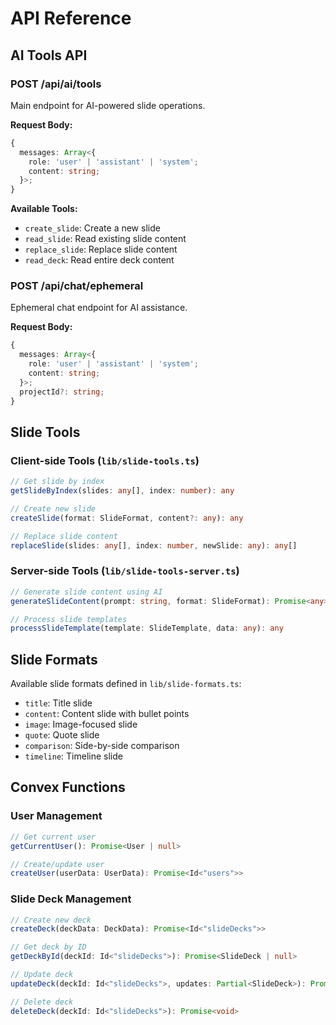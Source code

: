 # API Reference

## AI Tools API

### POST /api/ai/tools

Main endpoint for AI-powered slide operations.

**Request Body:**
```typescript
{
  messages: Array<{
    role: 'user' | 'assistant' | 'system';
    content: string;
  }>;
}
```

**Available Tools:**
- `create_slide`: Create a new slide
- `read_slide`: Read existing slide content
- `replace_slide`: Replace slide content
- `read_deck`: Read entire deck content

### POST /api/chat/ephemeral

Ephemeral chat endpoint for AI assistance.

**Request Body:**
```typescript
{
  messages: Array<{
    role: 'user' | 'assistant' | 'system';
    content: string;
  }>;
  projectId?: string;
}
```

## Slide Tools

### Client-side Tools (`lib/slide-tools.ts`)

```typescript
// Get slide by index
getSlideByIndex(slides: any[], index: number): any

// Create new slide
createSlide(format: SlideFormat, content?: any): any

// Replace slide content
replaceSlide(slides: any[], index: number, newSlide: any): any[]
```

### Server-side Tools (`lib/slide-tools-server.ts`)

```typescript
// Generate slide content using AI
generateSlideContent(prompt: string, format: SlideFormat): Promise<any>

// Process slide templates
processSlideTemplate(template: SlideTemplate, data: any): any
```

## Slide Formats

Available slide formats defined in `lib/slide-formats.ts`:

- `title`: Title slide
- `content`: Content slide with bullet points
- `image`: Image-focused slide
- `quote`: Quote slide
- `comparison`: Side-by-side comparison
- `timeline`: Timeline slide

## Convex Functions

### User Management

```typescript
// Get current user
getCurrentUser(): Promise<User | null>

// Create/update user
createUser(userData: UserData): Promise<Id<"users">>
```

### Slide Deck Management

```typescript
// Create new deck
createDeck(deckData: DeckData): Promise<Id<"slideDecks">>

// Get deck by ID
getDeckById(deckId: Id<"slideDecks">): Promise<SlideDeck | null>

// Update deck
updateDeck(deckId: Id<"slideDecks">, updates: Partial<SlideDeck>): Promise<void>

// Delete deck
deleteDeck(deckId: Id<"slideDecks">): Promise<void>
```
